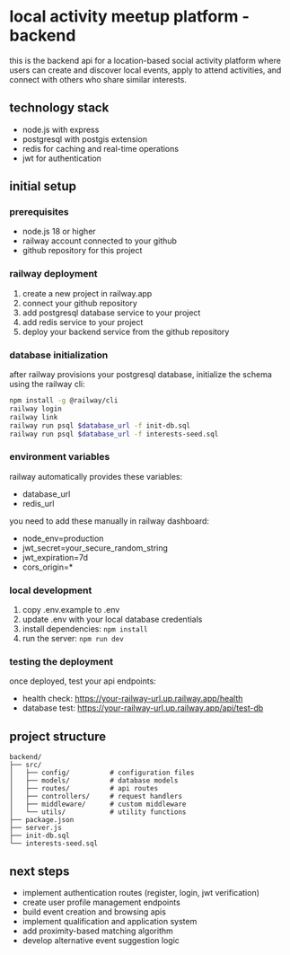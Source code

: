 # local activity meetup platform - backend

this is the backend api for a location-based social activity platform where users can create and discover local events, apply to attend activities, and connect with others who share similar interests.

## technology stack

- node.js with express
- postgresql with postgis extension
- redis for caching and real-time operations
- jwt for authentication

## initial setup

### prerequisites

- node.js 18 or higher
- railway account connected to your github
- github repository for this project

### railway deployment

1. create a new project in railway.app
2. connect your github repository
3. add postgresql database service to your project
4. add redis service to your project
5. deploy your backend service from the github repository

### database initialization

after railway provisions your postgresql database, initialize the schema using the railway cli:

```bash
npm install -g @railway/cli
railway login
railway link
railway run psql $database_url -f init-db.sql
railway run psql $database_url -f interests-seed.sql
```

### environment variables

railway automatically provides these variables:
- database_url
- redis_url

you need to add these manually in railway dashboard:
- node_env=production
- jwt_secret=your_secure_random_string
- jwt_expiration=7d
- cors_origin=*

### local development

1. copy .env.example to .env
2. update .env with your local database credentials
3. install dependencies: `npm install`
4. run the server: `npm run dev`

### testing the deployment

once deployed, test your api endpoints:
- health check: https://your-railway-url.up.railway.app/health
- database test: https://your-railway-url.up.railway.app/api/test-db

## project structure

```
backend/
├── src/
│   ├── config/          # configuration files
│   ├── models/          # database models
│   ├── routes/          # api routes
│   ├── controllers/     # request handlers
│   ├── middleware/      # custom middleware
│   └── utils/           # utility functions
├── package.json
├── server.js
├── init-db.sql
└── interests-seed.sql
```

## next steps

- implement authentication routes (register, login, jwt verification)
- create user profile management endpoints
- build event creation and browsing apis
- implement qualification and application system
- add proximity-based matching algorithm
- develop alternative event suggestion logic

